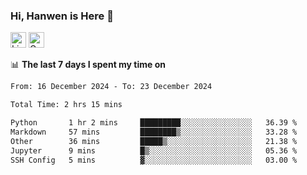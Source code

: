 ### Hi, Hanwen is Here 👋
<p>
	<a href="https://www.linkedin.com/in/liu-hanwen/"><img src="https://img.shields.io/badge/@hanwen-0A66C2?style=flat&logo=LinkedIn&logoColor=white" alt="Linkedin"  height="25px"/></a> 
	<a href="https://scholar.google.com/citations?user=HDF0su0AAAAJ"><img src="https://img.shields.io/badge/scholar-4385FE.svg?&style=plastic&logo=google-scholar&logoColor=white" alt="Google Scholar" height="25px"> </a>
</p>

📊 **The last 7 days I spent my time on** 
<!--START_SECTION:waka-->

```txt
From: 16 December 2024 - To: 23 December 2024

Total Time: 2 hrs 15 mins

Python       1 hr 2 mins     █████████░░░░░░░░░░░░░░░░   36.39 %
Markdown     57 mins         ████████▒░░░░░░░░░░░░░░░░   33.28 %
Other        36 mins         █████▒░░░░░░░░░░░░░░░░░░░   21.38 %
Jupyter      9 mins          █▒░░░░░░░░░░░░░░░░░░░░░░░   05.36 %
SSH Config   5 mins          ▓░░░░░░░░░░░░░░░░░░░░░░░░   03.00 %
```

<!--END_SECTION:waka-->


<!--
**david990917/david990917** is a ✨ _special_ ✨ repository because its `README.md` (this file) appears on your GitHub profile.

Here are some ideas to get you started:

- 🔭 I’m currently working on ...
- 🌱 I’m currently learning ...
- 👯 I’m looking to collaborate on ...
- 🤔 I’m looking for help with ...
- 💬 Ask me about ...
- 📫 How to reach me: ...
- 😄 Pronouns: ...
- ⚡ Fun fact: ...
-->
